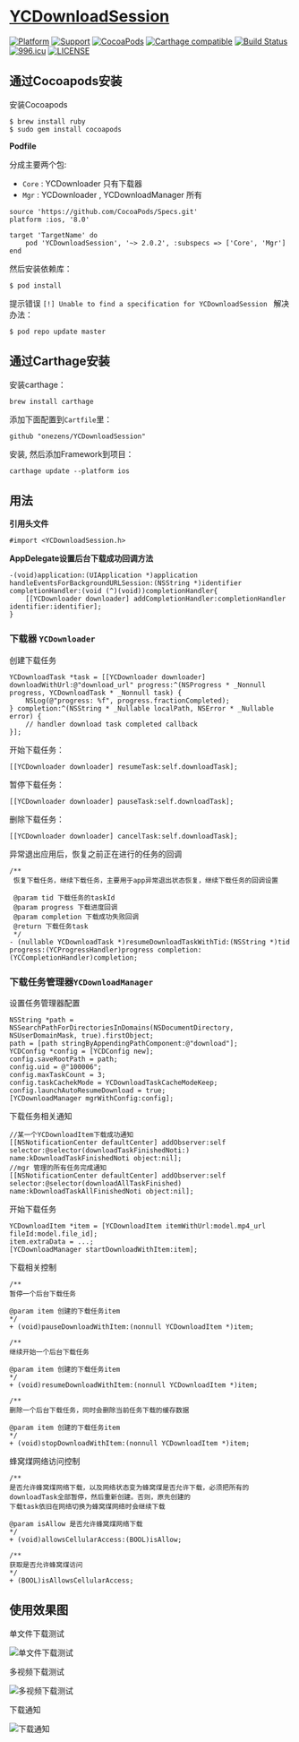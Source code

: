 # [YCDownloadSession](https://onezens.github.io/YCDownloadSession/)

[![Platform](https://img.shields.io/badge/platform-iOS-yellowgreen.svg)](https://github.com/onezens/YCDownloadSession)
[![Support](https://img.shields.io/badge/support-iOS%208%2B%20-blue.svg?style=flat)](https://www.apple.com/nl/ios/)
[![CocoaPods](http://img.shields.io/cocoapods/v/YCDownloadSession.svg?style=flat)](https://cocoapods.org/pods/YCDownloadSession)
[![Carthage compatible](https://img.shields.io/badge/Carthage-compatible-4BC51D.svg?style=flat)](https://github.com/Carthage/Carthage)
[![Build Status](https://travis-ci.com/onezens/YCDownloadSession.svg?branch=master)](https://travis-ci.com/onezens/YCDownloadSession)
[![996.icu](https://img.shields.io/badge/link-996.icu-red.svg)](https://996.icu)
[![LICENSE](https://img.shields.io/badge/license-Anti%20996-blue.svg)](https://github.com/996icu/996.ICU/blob/master/LICENSE)



## 通过Cocoapods安装

安装Cocoapods

```
$ brew install ruby
$ sudo gem install cocoapods
```

**Podfile**

分成主要两个包:

- `Core` : YCDownloader 只有下载器
- `Mgr`  : YCDownloader , YCDownloadManager 所有

```
source 'https://github.com/CocoaPods/Specs.git'
platform :ios, '8.0'

target 'TargetName' do
    pod 'YCDownloadSession', '~> 2.0.2', :subspecs => ['Core', 'Mgr']
end
```

然后安装依赖库：

```
$ pod install
```

提示错误 `[!] Unable to find a specification for YCDownloadSession ` 解决办法：

```
$ pod repo update master
```
## 通过Carthage安装
安装carthage：

```
brew install carthage
```
添加下面配置到`Cartfile`里：

```
github "onezens/YCDownloadSession"
```
安装, 然后添加Framework到项目：

```
carthage update --platform ios
```

## 用法

**引用头文件**

```
#import <YCDownloadSession.h>
```


**AppDelegate设置后台下载成功回调方法**

```
-(void)application:(UIApplication *)application handleEventsForBackgroundURLSession:(NSString *)identifier completionHandler:(void (^)(void))completionHandler{
    [[YCDownloader downloader] addCompletionHandler:completionHandler identifier:identifier];
}
```

### 下载器 `YCDownloader`

创建下载任务

```
YCDownloadTask *task = [[YCDownloader downloader] downloadWithUrl:@"download_url" progress:^(NSProgress * _Nonnull progress, YCDownloadTask * _Nonnull task) {
    NSLog(@"progress: %f", progress.fractionCompleted); 
} completion:^(NSString * _Nullable localPath, NSError * _Nullable error) {
    // handler download task completed callback
}];
```

开始下载任务：

```
[[YCDownloader downloader] resumeTask:self.downloadTask];
```

暂停下载任务：

```
[[YCDownloader downloader] pauseTask:self.downloadTask];
```

删除下载任务：

```
[[YCDownloader downloader] cancelTask:self.downloadTask];
```

异常退出应用后，恢复之前正在进行的任务的回调

```
/**
 恢复下载任务，继续下载任务，主要用于app异常退出状态恢复，继续下载任务的回调设置

 @param tid 下载任务的taskId
 @param progress 下载进度回调
 @param completion 下载成功失败回调
 @return 下载任务task
 */
- (nullable YCDownloadTask *)resumeDownloadTaskWithTid:(NSString *)tid progress:(YCProgressHandler)progress completion:(YCCompletionHandler)completion;
```

### 下载任务管理器`YCDownloadManager`

设置任务管理器配置

```
NSString *path = NSSearchPathForDirectoriesInDomains(NSDocumentDirectory, NSUserDomainMask, true).firstObject;
path = [path stringByAppendingPathComponent:@"download"];
YCDConfig *config = [YCDConfig new];
config.saveRootPath = path;
config.uid = @"100006";
config.maxTaskCount = 3;
config.taskCachekMode = YCDownloadTaskCacheModeKeep;
config.launchAutoResumeDownload = true;
[YCDownloadManager mgrWithConfig:config];
```

下载任务相关通知

```
//某一个YCDownloadItem下载成功通知
[[NSNotificationCenter defaultCenter] addObserver:self selector:@selector(downloadTaskFinishedNoti:) name:kDownloadTaskFinishedNoti object:nil];
//mgr 管理的所有任务完成通知
[[NSNotificationCenter defaultCenter] addObserver:self selector:@selector(downloadAllTaskFinished) name:kDownloadTaskAllFinishedNoti object:nil];
```

开始下载任务

```
YCDownloadItem *item = [YCDownloadItem itemWithUrl:model.mp4_url fileId:model.file_id];
item.extraData = ...;
[YCDownloadManager startDownloadWithItem:item];
```
下载相关控制

```
/**
暂停一个后台下载任务
     
@param item 创建的下载任务item
*/
+ (void)pauseDownloadWithItem:(nonnull YCDownloadItem *)item;
    
/**
继续开始一个后台下载任务
     
@param item 创建的下载任务item
*/
+ (void)resumeDownloadWithItem:(nonnull YCDownloadItem *)item;
    
/**
删除一个后台下载任务，同时会删除当前任务下载的缓存数据
     
@param item 创建的下载任务item
*/
+ (void)stopDownloadWithItem:(nonnull YCDownloadItem *)item;
```
蜂窝煤网络访问控制

```
/**
是否允许蜂窝煤网络下载，以及网络状态变为蜂窝煤是否允许下载，必须把所有的downloadTask全部暂停，然后重新创建。否则，原先创建的
下载task依旧在网络切换为蜂窝煤网络时会继续下载
     
@param isAllow 是否允许蜂窝煤网络下载
*/
+ (void)allowsCellularAccess:(BOOL)isAllow;
    
/**
获取是否允许蜂窝煤访问
*/
+ (BOOL)isAllowsCellularAccess;
```

## 使用效果图

单文件下载测试

![单文件下载测试](http://src.onezen.cc/demo/download/1.gif)

多视频下载测试

![多视频下载测试](http://src.onezen.cc/demo/download/2.gif)
  
下载通知

![下载通知](http://src.onezen.cc/demo/download/4.png)


